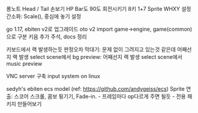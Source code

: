 롱노트 Head / Tail 손보기
HP Bar도 90도 회전시키기
8키 1+7
Sprite WHXY 설정 간소화: Scale(), 중심에 놓기 설정

go 1.17, ebiten v2로 업그레이드
oto v2 import
game->engine, game(common) 으로 구분
키음 추가
주석, docs 정리

키보드에서 랙 발생하는듯
판정오차 막대기: 문제 없이 그려지고 있는것 같은데 어째선지 랙 발생
select scene에서 bg preview: 어째선지 랙 발생
select scene에서 music preview

VNC server 구축
input system on linux

sedyh's ebiten ecs model (ref: https://github.com/andygeiss/ecs)
Sprite 연출: 스코어 스크롤, 콤보 튕기기, Fade-in.
    - 프레임마다 op다르게 주면 될듯
    - 전용 패키지 만들어보기